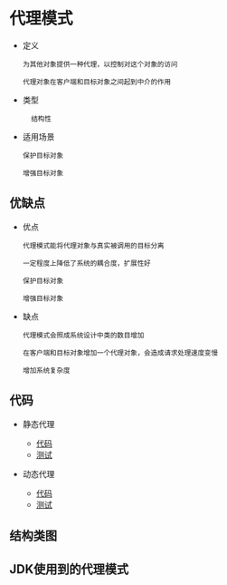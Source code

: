 # 代理模式

- 定义

      为其他对象提供一种代理，以控制对这个对象的访问
      
      代理对象在客户端和目标对象之间起到中介的作用
      
- 类型

        结构性

- 适用场景

      保护目标对象
      
      增强目标对象
         
## 优缺点

- 优点

      代理模式能将代理对象与真实被调用的目标分离
      
      一定程度上降低了系统的耦合度，扩展性好
      
      保护目标对象
      
      增强目标对象

- 缺点

      代理模式会照成系统设计中类的数目增加
      
      在客户端和目标对象增加一个代理对象，会造成请求处理速度变慢
      
      增加系统复杂度
      
## 代码

- 静态代理
  
  - [代码](../../java/cool/zzy/designpattern/structural/proxy/staticproxy)
  - [测试](../../../test/java/cool/zzy/designpattern/structural/proxy/staticproxy)

- 动态代理

  - [代码](../../java/cool/zzy/designpattern/structural/proxy/dynamic)
  - [测试](../../../test/java/cool/zzy/designpattern/structural/proxy/dynamic)

## 结构类图

## JDK使用到的代理模式

